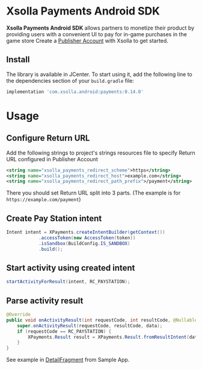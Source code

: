 # Xsolla Payments Android SDK

**Xsolla Payments Android SDK** allows partners to monetize their product by providing users with a convenient UI to pay for in-game purchases in the game store Create a  [Publisher Account](https://publisher.xsolla.com/signup?store_type=sdk) with Xsolla to get started.

## Install
The library is available in JCenter. To start using it, add the following line to the dependencies section of your `build.gradle` file:

```groovy
implementation 'com.xsolla.android:payments:0.14.0'
```

# Usage

## Configure Return URL
Add the following strings to project's strings resources file to specify Return URL configured in Publisher Account 
```xml
<string name="xsolla_payments_redirect_scheme">https</string>
<string name="xsolla_payments_redirect_host">example.com</string>
<string name="xsolla_payments_redirect_path_prefix">/payment</string>
```
There you should set Return URL split into 3 parts. (The example is for `https://example.com/payment`)

## Create Pay Station intent

```java
Intent intent = XPayments.createIntentBuilder(getContext())
            .accessToken(new AccessToken(token))
            .isSandbox(BuildConfig.IS_SANDBOX)
            .build();
```

## Start activity using created intent

```java
startActivityForResult(intent, RC_PAYSTATION);
```

## Parse activity result

```java
@Override
public void onActivityResult(int requestCode, int resultCode, @Nullable Intent data) {
    super.onActivityResult(requestCode, resultCode, data);
    if (requestCode == RC_PAYSTATION) {
        XPayments.Result result = XPayments.Result.fromResultIntent(data);
    }
}
```

See example in [DetailFragment](https://github.com/xsolla/store-android-sdk/blob/master/app/src/main/java/com/xsolla/android/storesdkexample/fragments/DetailFragment.java) from Sample App.
